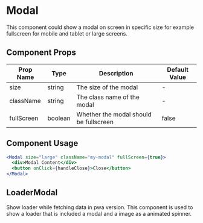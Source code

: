 # Modal

This component could show a modal on screen in specific size for example
fullscreen for mobile and tablet or large screens.

## Component Props

| Prop Name  | Type    | Description                            | Default Value |
| ---------- | ------- | -------------------------------------- | ------------- |
| size       | string  | The size of the modal                  | -             |
| className  | string  | The class name of the modal            | -             |
| fullScreen | boolean | Whether the modal should be fullscreen | false         |

## Component Usage

```jsx
<Modal size="large" className="my-modal" fullScreen={true}>
  <div>Modal Content</div>
  <button onClick={handleClose}>Close</button>
</Modal>
```

## LoaderModal

Show loader while fetching data in pwa version. This component is used to show a
loader that is included a modal and a image as a animated spinner.
